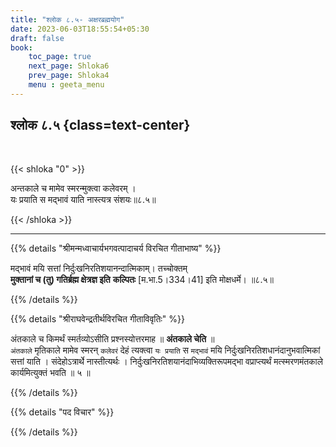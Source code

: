 ```yaml
---
title: "श्लोक ८.५- अक्षरब्रह्मयोग"
date: 2023-06-03T18:55:54+05:30
draft: false
book:
    toc_page: true
    next_page: Shloka6
    prev_page: Shloka4
    menu : geeta_menu
---
```




## श्लोक ८.५ {class=text-center}

<br/>

{{< shloka  "0"  >}}

अन्तकाले च मामेव स्मरन्मुक्त्वा कलेवरम् ।  
यः प्रयाति स मद्भावं याति नास्त्यत्र संशयः॥८.५॥

{{< /shloka >}}

---


{{% details "श्रीमन्मध्वाचार्यभगवत्पादाचर्य विरचित  गीताभाष्य" %}}

मद्भावं मयि सत्तां निर्दुःखनिरतिशयानन्दात्मिकाम्। 
तच्चोक्तम्   
**मुक्तानां च (तु) गतिर्ब्रह्म क्षेत्रज्ञ इति** 
**कल्पितः** [म.भा.5।334।41] इति मोक्षधर्मे। ॥८.५॥

{{% /details %}}



{{% details "श्रीराघवेन्द्रतीर्थविरचित गीताविवृतिः" %}}

अंतकाले च किमर्थं स्मर्तव्योऽसीति 
प्रश्नस्योत्तरमाह ॥ **अंतकाले चेति** ॥  
`अंतकाले` मृतिकाले मामेव स्मरन् `कलेवरं` देहं 
त्यक्त्वा `यः प्रयाति`
स `मद्भावं` मयि निर्दुःखनिरतिशधानंदानुभवात्मिकां 
सत्तां याति । संदेहोऽत्रार्थे
नास्तीत्यर्थः । 
निर्दुःखनिरतिशयानंदाभिव्यक्तिरूपमद्भा वप्राप्त्यर्थं
मत्स्मरणमंतकाले कार्यमित्युक्तं भवति ॥ ५ ॥

{{% /details %}}



{{% details "पद विचार" %}}


{{% /details %}}
